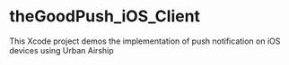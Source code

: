 theGoodPush_iOS_Client
======================

This Xcode project demos the implementation of push notification on iOS devices using Urban Airship
